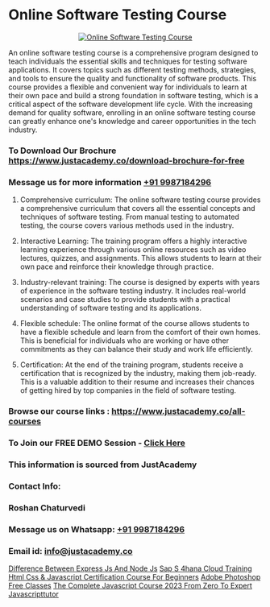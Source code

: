 # Online Software Testing Course

<p align="center">
  <a href="https://justacademy.co/program-detail/software-testing">
    <img src="https://justacademy.co/storage2/program_images/1704700438.webp" alt="Online Software Testing Course">
  </a>
</p>


An online software testing course is a comprehensive program designed to teach individuals the essential skills and techniques for testing software applications. It covers topics such as different testing methods, strategies, and tools to ensure the quality and functionality of software products. This course provides a flexible and convenient way for individuals to learn at their own pace and build a strong foundation in software testing, which is a critical aspect of the software development life cycle. With the increasing demand for quality software, enrolling in an online software testing course can greatly enhance one's knowledge and career opportunities in the tech industry.
### To Download Our Brochure https://www.justacademy.co/download-brochure-for-free
### Message us for more information [+91 9987184296](https://api.whatsapp.com/send?phone=919987184296)
1) Comprehensive curriculum: The online software testing course provides a comprehensive curriculum that covers all the essential concepts and techniques of software testing. From manual testing to automated testing, the course covers various methods used in the industry.

2) Interactive Learning: The training program offers a highly interactive learning experience through various online resources such as video lectures, quizzes, and assignments. This allows students to learn at their own pace and reinforce their knowledge through practice.

3) Industry-relevant training: The course is designed by experts with years of experience in the software testing industry. It includes real-world scenarios and case studies to provide students with a practical understanding of software testing and its applications.

4) Flexible schedule: The online format of the course allows students to have a flexible schedule and learn from the comfort of their own homes. This is beneficial for individuals who are working or have other commitments as they can balance their study and work life efficiently.

5) Certification: At the end of the training program, students receive a certification that is recognized by the industry, making them job-ready. This is a valuable addition to their resume and increases their chances of getting hired by top companies in the field of software testing.

### Browse our course links : https://www.justacademy.co/all-courses 
### To Join our FREE DEMO Session - [Click Here](https://www.justacademy.co/register-for-course-demo)


### This information is sourced from JustAcademy
### Contact Info:
### Roshan Chaturvedi
### Message us on Whatsapp: [+91 9987184296](https://api.whatsapp.com/send?phone=919987184296)
### Email id: [info@justacademy.co](mailto:info@justacademy.co)
                    
[Difference Between Express Js And Node Js](https://www.linkedin.com/pulse/difference-between-express-js-node-justacademy-thane-jdcac?trackingId=D9hAhfIpVbWsCurswdDUeA%3D%3D&lipi=urn%3Ali%3Apage%3Ad_flagship3_company_admin%3BQUUDXGyzQlqUHLkfVC%2F2FQ%3D%3D)
[Sap S 4hana Cloud Training](https://www.linkedin.com/pulse/sap-4hana-cloud-training-justacademy-sunnyvale-6itfc/)
[Html Css & Javascript Certification Course For Beginners](https://medium.com/@kumarishimmi99/html-css-javascript-certification-course-for-beginners-037e79274301)
[Adobe Photoshop Free Classes](https://medium.com/@ranepooja/adobe-photoshop-free-classes-9959cc87ba3d)
[The Complete Javascript Course 2023 From Zero To Expert](https://justacademyin.github.io/Articles/The-Complete-Javascript-Course-2023-From-Zero-To-Expert)
[Javascripttutor](https://justacademyin.github.io/Articles/Javascripttutor)
